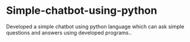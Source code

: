 # Simple-chatbot-using-python

Developed a simple chatbot using python language which can ask simple questions and answers using developed programs.. 
